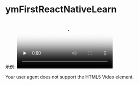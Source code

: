 # ymFirstReactNativeLearn

示例:
<video id="video" controls="" preload="none" poster="http://media.w3.org/2010/05/sintel/poster.png">
      <source id="mp4" src="readmeSource/firstReactNative.mp4" type="video/mp4">
      <p>Your user agent does not support the HTML5 Video element.</p>
    </video>
